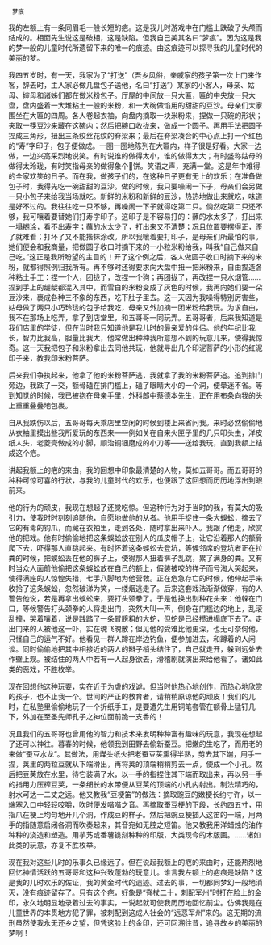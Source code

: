      梦痕 

   我的左额上有一条同眉毛一般长短的疤。这是我儿时游戏中在门槛上跌破了头颅而结成的。相面先生说这是破相，这是缺陷。但我自己美其名曰“梦痕”。因为这是我的梦一般的儿童时代所遗留下来的唯一的痕迹。由这痕迹可以探寻我的儿童时代的美丽的梦。 

   我四五岁时，有一天，我家为了“打送”（吾乡风俗，亲戚家的孩子第一次上门来作客，辞去时，主人家必做几盘包子送他，名曰“打送”）某家的小客人，母亲、姑母、婶母和诸姊们都在做米粉包子。厅屋的中间放一只大匾，匾的中央放一只大盘，盘内盛着一大堆粘土一般的米粉，和一大碗做馅用的甜甜的豆沙。母亲们大家围坐在大匾的四周。各人卷起衣袖，向盘内摘取一块米粉来，捏做一只碗的形状；夹取一筷豆沙来藏在这碗内；然后把碗口收拢来，做成一个圆子。再用手法把圆子捏成三角形，扭出三条绞丝花纹的脊梁来；最后在脊梁凑合的中心点上打一个红色的“寿”字印子，包子便做成。一圈一圈地陈列在大匾内，样子很是好看。大家一边做，一边兴高采烈地说笑。有时说谁的做得太小，谁的做得太大；有时盛称姑母的做得太玲珑，有时笑指母亲的做得象个饼。笑语之声，充满一堂。这是年中难得的全家欢笑的日子。而在我，做孩子们的，在这种日子更有无上的欢乐；在准备做包子时，我得先吃一碗甜甜的豆沙。做的时候，我只要噪闹一下子，母亲们会另做一只小包子来给我当场就吃。新鲜的米粉和新鲜的豆沙，热热地做出来就吃，味道是好不过的。我往往吃一只不够，再噪闹一下子就得吃第二只。倘然吃第二只还不够，我可嚷着要替她们打寿字印子。这印子是不容易打的：蘸的水太多了，打出来一塌糊涂，看不出寿字；蘸的水太少了，打出来又不清楚；况且位置要摆得正，歪了就难看；打坏了又不能揩抹涂改。所以我嚷着要打印子，是母亲们所最怕的事。她们便会和我商量，把做圆子收口时摘下来的一小粒米粉给我，叫我“自己做来自己吃。”这正是我所盼望的主目的！开了这个例之后，各人做圆子收口时摘下来的米粉，就都得照例归我所有。再不够时还得要求向大盘中扭一把米粉来，自由捏造各种粘土手工：捏一个人，团拢了，改捏一个狗；再团拢了，再改捏一只水烟管……捏到手上的龌龊都混入其中，而雪白的米粉变成了灰色的时候，我再向她们要一朵豆沙来，裹成各种三不象的东西，吃下肚子里去。这一天因为我噪得特别厉害些，姑母做了两只小巧玲珑的包子给我吃，母亲又外加摘一团米粉给我玩。为求自由，我不在那场上吃弄，拿了到店堂里，和五哥哥一同玩弄。五哥哥者，后来我知道是我们店里的学徒，但在当时我只知道他是我儿时的最亲爱的伴侣。他的年纪比我长，智力比我高，胆量比我大，他常做出种种我所意想不到的玩意儿来，使得我惊奇。这一天我把包子和米粉拿出去同他共玩，他就寻出几个印泥菩萨的小形的红泥印子来，教我印米粉菩萨。 

   后来我们争执起来，他拿了他的米粉菩萨逃，我就拿了我的米粉菩萨追。追到排门旁边，我跌了一交，额骨磕在排门槛上，磕了眼睛大小的一个洞，便晕迷不省。等到知觉的时候，我已被抱在母亲手里，外科郎中蔡德本先生，正在用布条向我的头上重重叠叠地包裹。 

   自从我跌伤以后，五哥哥每天乘店里空闲的时候到楼上来省问我。来时必然偷偷地从衣袖里摸出些我所爱玩的东西来——例如关在自来火匣子里的几只叩头虫，洋皮纸人头，老菱壳做成的小脚，顺治铜钿磨成的小刀等——送给我玩，直到我额上结成这个疤。 

   讲起我额上的疤的来由，我的回想中印象最清楚的人物，莫如五哥哥。而五哥哥的种种可惊可喜的行状，与我的儿童时代的欢乐，也便跟了这回想而历历地浮出到眼前来。 

   他的行为的顽皮，我现在想起了还觉吃惊。但这种行为对于当时的我，有莫大的吸引力，使我时时刻刻追随他，自愿地做他的从者。他用手捉住一条大蜈蚣，摘去了它的有毒的钩爪，而藏在衣袖里，走到各处，随时拿出来吓人。我跟了他走，欣赏他的把戏。他有时偷偷地把这条蜈蚣放在别人的瓜皮帽子上，让它沿着那人的额骨爬下去，吓得那人直跳起来。有时怀着这条蜈蚣去登坑，等候邻席的登坑者正在拉粪的时候，把蜈蚣丢在他的裤子上，使得那人扭着裤子乱跳，累了满身的粪。又有时当众人面前他偷把这条蜈蚣放在自己的额上，假装被咬的样子而号淘大哭起来，使得满座的人惊惶失措，七手八脚地为他营救。正在危急存亡的时候，他伸起手来收拾了这条蜈蚣，忽然破涕为笑，一缕烟逃走了。后来这套戏法渐渐做穿，有的人警告他说，若是再拿出蜈蚣来，要打头颈拳了。于是他换出别种花头来：他躲在门口，等候警告打头颈拳的人将走出门，突然大叫一声，倒身在门槛边的地上，乱滚乱撞，哭着嚷着，说是践踏了一条臂膀粗的大蛇，但蛇是已经攒进榻底下去了。走出门来的人被他这一吓，实在魂飞魄散；但见他的受难比他更深，也无可奈何他，只怪自己的运气不好。他看见一群人蹲在岸边钓鱼，便参加进去，和蹲着的人闲谈。同时偷偷地把其中相接近的两人的辫子梢头结住了，自己就走开，躲到远处去作壁上观。被结住的两人中若有一人起身欲去，滑稽剧就演出来给他看了。诸如此类的恶戏，不胜枚举。 

   现在回想他这种玩耍，实在近于为虐的戏谑。但当时他热心地创作，而热心地欣赏的孩子，也不止我一个。世间的严正的教育者，请稍稍原谅他的顽皮！我们的儿时，在私塾里偷偷地玩了一个折纸手工，是要遭先生用铜笔套管在额骨上猛钉几下，外加在至圣先师孔子之神位面前跪一支香的！ 

   况且我们的五哥哥也曾用他的智力和技术来发明种种富有趣味的玩意，我现在想起了还可以神往。暮春的时候，他领我到田野去偷新蚕豆。把嫩的生吃了，而用老的来做“蚕豆水龙”。其做法，用煤头纸火把老蚕豆荚熏得半熟，剪去其下端，用手一捏，荚里的两粒豆就从下端滑出，再将荚的顶端稍稍剪去一点，使成一个小孔。然后把豆荚放在水里，待它装满了水，以一手的指捏住其下端而取出来，再以另一手的指用力压榨豆荚，一条细长的水带便从豆荚的顶端的小孔内射出。制法精巧的，射水可达一二丈之远。他又教我“豆梗笛”的做法：摘取豌豆的嫩梗长约寸许，以一端塞入口中轻轻咬嚼，吹时便发喈喈之音。再摘取蚕豆梗的下段，长约四五寸，用指爪在梗上均匀地开几个洞，作成豆的样子。然后把豌豆梗插入这笛的一端，用两手的指随意启闭各洞而吹奏起来，其音宛如无腔之短笛。他又教我用洋蜡烛的油作种种的浇造和塑造。用芋艿或番薯镌刻种种的印版，大类现今的木版画。……诸如此类的玩意，亦复不胜枚举。 

   现在我对这些儿时的乐事久已缘远了。但在说起我额上的疤的来由时，还能热烈地回忆神情活跃的五哥哥和这种兴致蓬勃的玩意儿。谁言我左额上的疤痕是缺陷？这是我的儿时欢乐的佐证，我的黄金时代的遗迹。过去的事，一切都同梦幻一般地消灭，没有痕迹留存了。只有这个疤，好象是“脊杖二十，刺配军州”时打在脸上的金印，永久地明显地录着过去的事实，一说起就可使我历历地回忆前尘。仿佛我是在儿童世界的本贯地方犯了罪，被刺配到这成人社会的“远恶军州”来的。这无期的流刑虽然使我永无还乡之望，但凭这脸上的金印，还可回溯往昔，追寻故乡的美丽的梦啊！ 

